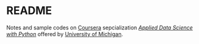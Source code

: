 # README
Notes and sample codes on [Coursera](https://www.coursera.org/) sepcialization [*Applied Data Science with Python*](https://www.coursera.org/specializations/data-science-python) offered by [University of Michigan](https://www.umich.edu).
